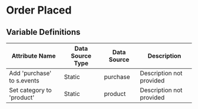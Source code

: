 # Order Placed

### 

## Variable Definitions

| Attribute Name|Data Source Type|Data Source|Description|
| --- | --- | --- | --- |
|Add 'purchase' to s.events|Static|purchase|Description not provided|
|Set category to 'product'|Static|product|Description not provided|




